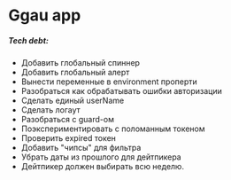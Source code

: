 # Ggau app
##### Tech debt:

 - Добавить глобальный спиннер
 - Добавить глобальный алерт
 - Вынести переменные в environment проперти
 - Разобраться как обрабатывать ошибки авторизации
 - Сделать единый userName
 - Сделать логаут
 - Разобраться с guard-ом
 - Поэкспериментировать с поломанным токеном
 - Проверить expired токен
 - Добавить "чипсы" для фильтра
 - Убрать даты из прошлого для дейтпикера
 - Дейтпикер должен выбирать всю неделю.
